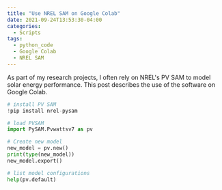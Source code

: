 ```yaml
---
title: "Use NREL SAM on Google Colab"
date: 2021-09-24T13:53:30-04:00
categories:
  - Scripts
tags:
  - python_code
  - Google Colab
  - NREL SAM
---
```

As part of my research projects, I often rely on NREL's PV SAM to model solar energy performance. This post describes the use of the software on Google Colab.

```python
# install PV SAM
!pip install nrel-pysam

# load PVSAM
import PySAM.Pvwattsv7 as pv

# Create new model
new_model = pv.new()
print(type(new_model))
new_model.export()

# list model configurations
help(pv.default)
```
